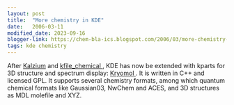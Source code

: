 ```yaml
---
layout: post
title:  "More chemistry in KDE"
date:   2006-03-11
modified_date: 2023-09-16
blogger-link: https://chem-bla-ics.blogspot.com/2006/03/more-chemistry-in-kde.html
tags: kde chemistry
---
```


After [Kalzium](http://edu.kde.org/kalzium/) and
[kfile_chemical <i class="fa-solid fa-box-archive fa-xs"></i>](https://web.archive.org/web/20150930165836/http://kde-apps.org/content/show.php?content=28995),
KDE has now be extended with kparts for 3D structure and spectrum display:
[Kryomol <i class="fa-solid fa-box-archive fa-xs"></i>](https://web.archive.org/web/20130721124532/http://www.kde-apps.org/content/show.php?content=36260).
It is written in C++ and licensed GPL. It supports several chemistry formats, among which quantum chemical formats like Gaussian03,
NwChem and ACES, and 3D structures as MDL molefile and XYZ.
